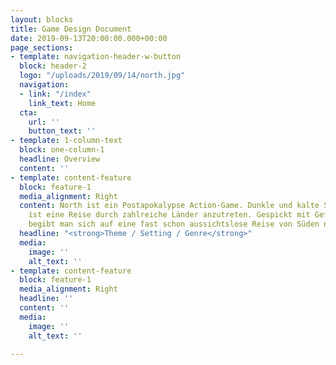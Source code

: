 ```yaml
---
layout: blocks
title: Game Design Document
date: 2019-09-13T20:00:00.000+00:00
page_sections:
- template: navigation-header-w-button
  block: header-2
  logo: "/uploads/2019/09/14/north.jpg"
  navigation:
  - link: "/index"
    link_text: Home
  cta:
    url: ''
    button_text: ''
- template: 1-column-text
  block: one-column-1
  headline: Overview
  content: ''
- template: content-feature
  block: feature-1
  media_alignment: Right
  content: North ist ein Postapokalypse Action-Game. Dunkle und kalte Szenen Als Überlebender
    ist eine Reise durch zahlreiche Länder anzutreten. Gespickt mit Gefahren und Infizierten
    begibt man sich auf eine fast schon aussichtslose Reise von Süden nach Norden.
  headline: "<strong>Theme / Setting / Genre</strong>"
  media:
    image: ''
    alt_text: ''
- template: content-feature
  block: feature-1
  media_alignment: Right
  headline: ''
  content: ''
  media:
    image: ''
    alt_text: ''

---
```

